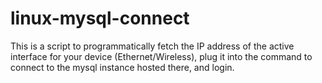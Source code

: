# linux-mysql-connect
This is a script to programmatically fetch the IP address of the active interface for your device (Ethernet/Wireless), plug it into the command to connect to the mysql instance hosted there, and login. 
